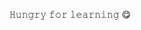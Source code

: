 𝙷𝚞𝚗𝚐𝚛𝚢 𝚏𝚘𝚛 𝚕𝚎𝚊𝚛𝚗𝚒𝚗𝚐 😋

<!---
Kazisr/Kazisr is a ✨ special ✨ repository because its `README.md` (this file) appears on your GitHub profile.
You can click the Preview link to take a look at your changes.
--->
